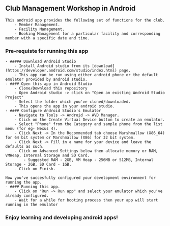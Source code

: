 ## Club Management Workshop in Android
    This android app provides the following set of functions for the club.
        - Member Management.
        - Facility Management.
        - Booking Management for a particular facility and corresponding member with a specific date and time.

### Pre-requiste for running this app
    - ##### Download Android Studio
        - Install Android studio from its [download](https://developer.android.com/studio/index.html) page.
        - This app can be run using either android phone or the default emulator provided by android studio.
    - #### Open this app in Android Studio
        - Clone/Download this repository
        - Open Android studio -> click on "Open an existing Android Studio Project"
        - Select the folder which you've cloned/downloaded.
        - This opens the app in your android studio.
    - #### Configure Android Studio's Emulator
        - Navigate to Tools -> Android -> AVD Manager.
        - Click on the Create Virtual Device button to create an emulator.
        - Select "Phone" from the Category and sample phone from the list menu (for eg- Nexus 4).
        - Click Next -> In the Recommended tab choose Marshmallow (X86_64) for 64 bit system or Marshmallow (X86) for 32 bit system.
        - Click Next -> Fill in a name for your device and leave the defaults as such.
        - Click on Advanced Settings below then allocate memory or RAM, VMHeap, Internal Storage and SD Card.
            - Suggested RAM - 2GB, VM Heap - 256MB or 512MB, Internal Storage - 2GB, SD Card - 1GB.
        - Click on Finish.
    
    Now you've succesfully configured your development environment for running the app.
    - #### Running this app.
        - Click on "Run -> Run app" and select your emulator which you've already configured.
        - Wait for a while for booting process then your app will start running in the emulator
        

### Enjoy learning and developing android apps!